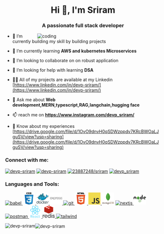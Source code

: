<h1 align="center">Hi 👋, I'm Sriram </h1>
<h3 align="center">A passionate full stack developer</h3>
<img align="right" alt="coding" width="400" src="https://media.licdn.com/dms/image/D5612AQHmfXu03WIBhA/article-cover_image-shrink_720_1280/0/1689012633580?e=2147483647&v=beta&t=tLTJ7NRLZEh7NzJTurK5kVFyZuhqvEo_QRXMfZEilPs"> 

- 🔭 I’m currently building my skill by building projects

- 🌱 I’m currently learning **AWS and kubernetes Microservices**

- 👯 I’m looking to collaborate on on robust application

- 🤝 I’m looking for help with learning **DSA**

- 👨‍💻 All of my projects are available at my Linkedin [https://www.linkedin.com/in/devp-sriram/](https://www.linkedin.com/in/devp-sriram/)

- 💬 Ask me about **Web development,MERN,typescript,RAG,langchain,hugging face**

- 📫 reach me on **https://www.instagram.com/devp_sriram/**

- 📄 Know about my experiences [https://drive.google.com/file/d/1OvO9dnvH0qSDWzppdv7KRcBWOaLJguSV/view?usp=sharing](https://drive.google.com/file/d/1OvO9dnvH0qSDWzppdv7KRcBWOaLJguSV/view?usp=sharing)

<h3 align="left">Connect with me: </h3>
<p align="left">
<a href="https://codepen.io/devp-sriram" target="blank"><img align="center" src="https://raw.githubusercontent.com/rahuldkjain/github-profile-readme-generator/master/src/images/icons/Social/codepen.svg" alt="devp-sriram" height="30" width="40" /></a>
<a href="https://linkedin.com/in/devp-sriram" target="blank"><img align="center" src="https://raw.githubusercontent.com/rahuldkjain/github-profile-readme-generator/master/src/images/icons/Social/linked-in-alt.svg" alt="devp-sriram" height="30" width="40" /></a>
<a href="https://stackoverflow.com/users/23887248/sriram" target="blank"><img align="center" src="https://raw.githubusercontent.com/rahuldkjain/github-profile-readme-generator/master/src/images/icons/Social/stack-overflow.svg" alt="23887248/sriram" height="30" width="40" /></a>
<a href="https://instagram.com/devp_sriram" target="blank"><img align="center" src="https://raw.githubusercontent.com/rahuldkjain/github-profile-readme-generator/master/src/images/icons/Social/instagram.svg" alt="devp_sriram" height="30" width="40" /></a>
</p>

<h3 align="left">Languages and Tools:</h3>
<p align="left"> 

<a href="https://babeljs.io/" target="_blank" rel="noreferrer">
    <img src="https://www.vectorlogo.zone/logos/babeljs/babeljs-icon.svg" alt="babel" width="40" height="40"/> </a> <a href="https://www.w3schools.com/css/" 
       target="_blank" rel="noreferrer">
   <img src="https://raw.githubusercontent.com/devicons/devicon/master/icons/css3/css3-original-wordmark.svg" alt="css3" width="40" height="40"/> 
</a>
<a href="https://www.docker.com/" target="_blank" rel="noreferrer"> 
    <img src="https://raw.githubusercontent.com/devicons/devicon/master/icons/docker/docker-original-wordmark.svg" alt="docker" width="40" height="40"/> 
</a>
<a href="https://expressjs.com" target="_blank" rel="noreferrer">
    <img src="https://raw.githubusercontent.com/devicons/devicon/master/icons/express/express-original-wordmark.svg" alt="express" width="40" height="40"/>
</a>
<a href="https://git-scm.com/" target="_blank" rel="noreferrer">
    <img src="https://www.vectorlogo.zone/logos/git-scm/git-scm-icon.svg" alt="git" width="40" height="40"/>
</a>
<a href="https://www.w3.org/html/" target="_blank" rel="noreferrer">
    <img src="https://raw.githubusercontent.com/devicons/devicon/master/icons/html5/html5-original-wordmark.svg" alt="html5" width="40" height="40"/>
</a>
<a href="https://developer.mozilla.org/en-US/docs/Web/JavaScript" target="_blank" rel="noreferrer">
    <img src="https://raw.githubusercontent.com/devicons/devicon/master/icons/javascript/javascript-original.svg" alt="javascript" width="40" height="40"/>
</a>
<a href="https://www.mongodb.com/" target="_blank" rel="noreferrer">
    <img src="https://raw.githubusercontent.com/devicons/devicon/master/icons/mongodb/mongodb-original-wordmark.svg" alt="mongodb" width="40" height="40"/></a>
<a href="https://nextjs.org/" target="_blank" rel="noreferrer"> 
    <img src="https://cdn.worldvectorlogo.com/logos/nextjs-2.svg" alt="nextjs" width="40" height="40"/> </a> <a href="https://nodejs.org" target="_blank" rel="noreferrer"> 
      <img src="https://raw.githubusercontent.com/devicons/devicon/master/icons/nodejs/nodejs-original-wordmark.svg" alt="nodejs" width="40" height="40"/> </a> <a href="https://postman.com" target="_blank" rel="noreferrer"> 
      <img src="https://www.vectorlogo.zone/logos/getpostman/getpostman-icon.svg" alt="postman" width="40" height="40"/> </a> <a href="https://reactjs.org/" target="_blank" rel="noreferrer">
      <img src="https://raw.githubusercontent.com/devicons/devicon/master/icons/react/react-original-wordmark.svg" alt="react" width="40" height="40"/>
</a>
<a href="https://redis.io" target="_blank" rel="noreferrer"> 
      <img src="https://raw.githubusercontent.com/devicons/devicon/master/icons/redis/redis-original-wordmark.svg" alt="redis" width="40" height="40"/>
</a>
<a href="https://tailwindcss.com/" target="_blank" rel="noreferrer">
      <img src="https://www.vectorlogo.zone/logos/tailwindcss/tailwindcss-icon.svg" alt="tailwind" width="40" height="40"/> </a> </p>

<p><img align="left" src="https://github-readme-stats.vercel.app/api/top-langs?username=devp-sriram&show_icons=true&locale=en&layout=compact" alt="devp-sriram"/></p>


<p><img align="center" src="https://github-readme-streak-stats.herokuapp.com/?user=devp-sriram&" alt="devp-sriram" /></p>
